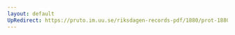 ```yaml
---
layout: default
UpRedirect: https://pruto.im.uu.se/riksdagen-records-pdf/1880/prot-1880--fk--029/prot-1880--fk--029_025.pdf
---
```

